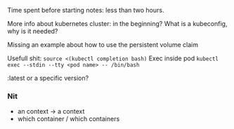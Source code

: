 Time spent before starting notes: less than two hours.

More info about kubernetes cluster: in the beginning?
What is a kubeconfig, why is it needed?

Missing an example about how to use the persistent volume claim

Usefull shit: `source <(kubectl completion bash)`
Exec inside pod `kubectl exec --stdin --tty <pod name> -- /bin/bash`

:latest or a specific version?


### Nit
- an context -> a context
- which container / which containers